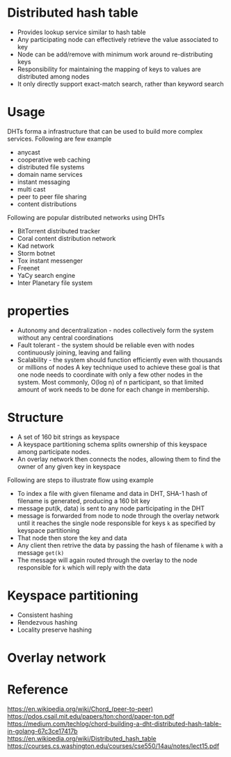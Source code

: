 # Distributed hash table
- Provides lookup service similar to hash table
- Any participating node can effectively retrieve the value associated to key
- Node can be add/remove with minimum work around re-distributing keys
- Responsibility for maintaining the mapping of keys to values are distributed among nodes
- It only directly support exact-match search, rather than keyword search

# Usage
DHTs forma a infrastructure that can be used to build more complex services. Following are few example
- anycast
- cooperative web caching
- distributed file systems
- domain name services
- instant messaging
- multi cast
- peer to peer file sharing
- content distributions

Following are popular distributed networks using DHTs
- BitTorrent distributed tracker
- Coral content distribution network 
- Kad network
- Storm botnet
- Tox instant messenger
- Freenet
- YaCy search engine
- Inter Planetary file system

# properties
- Autonomy and decentralization - nodes collectively form the system without any central coordinations
- Fault tolerant - the system should be reliable even with nodes continuously joining, leaving and failing
- Scalability - the system should function efficiently even with thousands or millions of nodes
A key technique used to achieve these goal is that one node needs to coordinate with only a few other nodes in the system. Most commonly, O(log n) of n participant, so that limited amount of work needs to be done for each change in membership.

# Structure
- A set of 160 bit strings as keyspace
- A keyspace partitioning schema splits ownership of this keyspace among participate nodes.
- An overlay network then connects the nodes, allowing them to find the owner of any given key in keyspace

Following are steps to illustrate flow using example
- To index a file with given filename and data in DHT, SHA-1 hash of filename is generated, producing a 160 bit key 
- message put(k, data) is sent to any node participating in the DHT
- message is forwarded from node to node through the overlay network until it reaches the single node responsible for keys `k` as specified by keyspace partitioning
- That node then store the key and data
- Any client then retrive the data by passing the hash of filename `k`  with a message `get(k)` 
- The message will again routed through the overlay to the node responsible for `k` which will reply with the data

# Keyspace partitioning
- Consistent hashing
- Rendezvous hashing
- Locality preserve hashing
# Overlay network

# Reference
https://en.wikipedia.org/wiki/Chord_(peer-to-peer)
https://pdos.csail.mit.edu/papers/ton:chord/paper-ton.pdf
https://medium.com/techlog/chord-building-a-dht-distributed-hash-table-in-golang-67c3ce17417b
https://en.wikipedia.org/wiki/Distributed_hash_table
https://courses.cs.washington.edu/courses/cse550/14au/notes/lect15.pdf